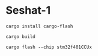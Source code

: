 # Seshat-1

```
cargo install cargo-flash
```

```
cargo build
```

```
cargo flash --chip stm32f401CCUx
```
